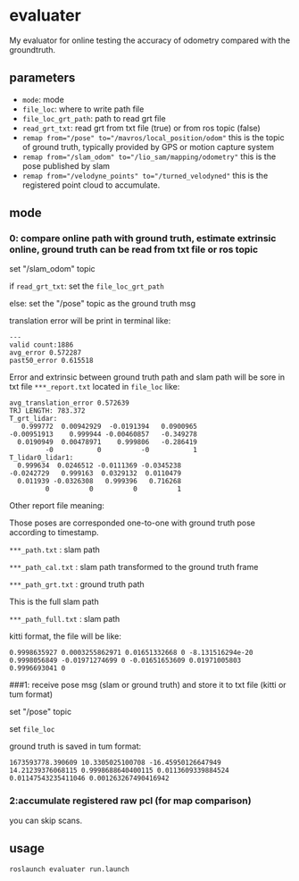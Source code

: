 # evaluater

My evaluator for online testing the accuracy of odometry compared with the groundtruth.

## parameters
- `mode`: mode
- `file_loc`: where to write path file
- `file_loc_grt_path`: path to read grt file
- `read_grt_txt`: read grt from txt file (true) or from ros topic (false)
- `remap from="/pose" to="/mavros/local_position/odom"`  this is the topic of ground truth, typically provided by GPS or motion capture system
- `remap from="/slam_odom" to="/lio_sam/mapping/odometry"` this is the pose published by slam
- `remap from="/velodyne_points" to="/turned_velodyned"` this is the registered point cloud to accumulate.


## mode 

### 0: compare online path with ground truth, estimate extrinsic online, ground truth can be read from txt file or ros topic

set "/slam_odom" topic

if  `read_grt_txt`: set the `file_loc_grt_path`

else: set the "/pose" topic as the ground truth msg

translation error will be print in terminal like:

```
---
valid count:1886
avg_error 0.572287
past50_error 0.615518

```
Error and extrinsic between ground truth path and slam path will be sore in txt file `***_report.txt` located in `file_loc` like:

```step: 1891
avg_translation_error 0.572639
TRJ LENGTH: 783.372
T_grt_lidar: 
   0.999772  0.00942929  -0.0191394   0.0900965
-0.00951913    0.999944 -0.00460857   -0.349278
  0.0190949  0.00478971    0.999806   -0.286419
         -0           0          -0           1
T_lidar0_lidar1: 
  0.999634  0.0246512 -0.0111369 -0.0345238
-0.0242729   0.999163  0.0329132  0.0110479
  0.011939 -0.0326308   0.999396   0.716268
         0          0          0          1
```

Other report file meaning:

Those poses are corresponded one-to-one with ground truth pose according to  timestamp.

`***_path.txt` : slam path

`***_path_cal.txt` : slam path transformed to the ground truth frame

`***_path_grt.txt` : ground truth path

This is the full slam path

`***_path_full.txt` : slam path

kitti format, the file will be like:

```
0.9998635927 0.0003255862971 0.01651332668 0 -8.131516294e-20 0.9998056849 -0.01971274699 0 -0.01651653609 0.01971005803 0.9996693041 0
```

###1: receive pose msg (slam or ground truth) and store it to txt file (kitti or tum format)

set "/pose" topic

set `file_loc`

ground truth is saved in tum format:

```
1673593778.390609 10.3305025100708 -16.45950126647949 14.21239376068115 0.9998688640400115 0.0113609339884524 0.01147543235411046 0.001263267490416942
```

### 2:accumulate registered raw pcl (for map comparison)

you can skip scans.

## usage 
```
roslaunch evaluater run.launch
```

